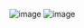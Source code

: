 ![image](https://github.com/luisgomes2002/SORRISO-DE-CRIAN-A/assets/85139913/1980a618-529e-467a-99fb-47dbe517d406)
![image](https://github.com/luisgomes2002/SORRISO-DE-CRIAN-A/assets/85139913/f58df508-b52b-41fd-b6ef-41e0145ab3be)
